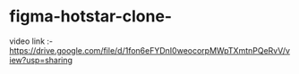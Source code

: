 # figma-hotstar-clone-

video link :-  https://drive.google.com/file/d/1fon6eFYDnI0weocorpMWpTXmtnPQeRvV/view?usp=sharing
